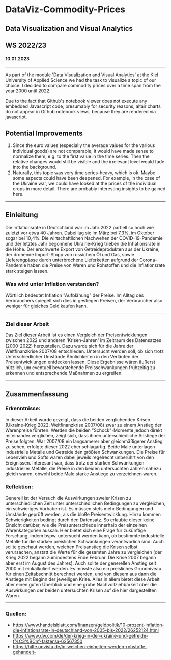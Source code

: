 # DataViz-Commodity-Prices
## Data Visualization and Visual Analytics
## WS 2022/23
#### 10.01.2023
---
As part of the module 'Data Visualization and Visual Analytics' at the Kiel University of Applied Science we had the task to visualize a topic of our choice. I decided to compare commodity prices over a time span from the year 2000 until 2022.

Due to the fact that Github's notebook viewer does not execute any embedded Javascript code, presumably for security reasons, altair charts do not appear in Github notebook views, because they are rendered via javascript.

## Potential Improvements
1) Since the euro values (especially the average values for the various individual goods) are not comparable, it would have made sense to normalize them, e.g. to the first value in the time series. Then the relative changes would still be visible and the irrelevant level would fade into the background. 
2) Naturally, this topic was very time series-heavy, which is ok. Maybe some aspects could have been deepened. For example, in the case of the Ukraine war, we could have looked at the prices of the individual crops in more detail. There are probably interesting insights to be gained here.
---
## Einleitung
Die Inflationsrate in Deutschland war im Jahr 2022 partiell so hoch wie zuletzt vor etwa 40 Jahren. Dabei lag sie im März bei 7,3%, im Oktober sogar bei 10,4%. Die wirtschaftlichen Nachwehen der COVID-19-Pandemie und der letztes Jahr begonnene Ukraine-Krieg trieben die Inflationsrate in die Höhe. Der erschwerte Export von Getreideprodukten aus der Ukraine, der drohende Import-Stopp von russichem Öl und Gas, sowie Lieferengpässe durch unterbrochene Lieferketten aufgrund der Corona-Pandemie haben die  Preise von Waren und Rohstoffen und die Inflationsrate stark steigen lassen.

### Was wird unter Inflation verstanden?

Wörtllich bedeutet Inflation "Aufblähung" der Preise. Im Alltag des Verbrauchers spiegelt sich dies in gestiegen Preisen, der Verbraucher also weniger für gleiches Geld kaufen kann. 

---
### Ziel dieser Arbeit

Das Ziel dieser Arbeit ist es einen Vergleich der Preisentwicklungen zwischen 2022 und anderen 'Krisen-Jahren' im Zeitraum des Datensatzes (2000-2022) herzustellen. Dazu wurde sich für die Jahre der Weltfinanzkrise 2007/08 entschieden. Untersucht werden soll, ob sich trotz Unterschiedlicher Umstände Ähnlichkeiten in den Verläufen der Preisentwicklungen entdecken lassen. Diese Ergebnisse wären äußerst nützlich, um eventuell bevorstehende Preisschwankungen frühzeitig zu erkennen und entsprechende Maßnahmen zu ergreifen.

---
## Zusammenfassung
### Erkenntnisse:
In dieser Arbeit wurde gezeigt, dass die beiden verglichenden Krisen (Ukraine-Krieg 2022, Weltfinanzkrise 2007/08) zwar zu einem Anstieg der Warenpreise führten. Werden die beiden "Schock"-Momente jedoch direkt miteinander verglichen, zeigt sich, dass ihnen unterschiedliche Anstiege der Preise folgten. War 2007/08 ein langsamerer aber gleichmäßigerer Anstieg zu sehen, erfolgte dieser 2022 eher schlagartig. Beide Male unterlagen industrielle Metalle und Getreide den größten Schwankungen. Die Preise für Lebenvieh und Softs waren dabei jeweils regelrecht unberührt von den Ereignissen. Interesant war, dass trotz der starken Schwankungen industrieller Metalle, die Preise in den beiden untersuchten Jahren nahezu gleich waren, obwohl beide Male starke Anstiege zu verzeichnen waren.

### Reflektion:

Generell ist der Versuch die Auswirkungen zweier Krisen zu unterschiedlichen Zeit unter unterschiedlichen Bedingungen zu vergleichen, ein schwieriges Vorhaben ist. Es müssen stets mehr Bedingungen und Umstände geprüft werden, als die bloße Preisentwicklung. Hinzu kommen Schwierigkeiten bedingt durch den Datensatz. So erlaubte dieser keine Einsicht darüber, wie die Preisunterschiede innerhalb der einzelnen Warenkategorien aussah. Hier bietet sich eine Frage für zukünftige Forschung, indem bspw. untersucht werden kann, ob bestimmte industrielle Metalle für die starken preislichen Schwankungen verantworlich sind. Auch sollte geschaut werden, welchen Preisanstieg die Krisen selbst verursachen, anstatt die Werte für die gesamten Jahre zu vergleichen (der Krieg 2022 begann zumindestens Ende Februar. Die Krise 2007 begann aber erst im August des Jahres). Auch sollte der generellen Anstieg seit 2000 mit einkalkuliert werden. Es müsste also ein preisliches Grundniveau für einen Zeitabschnitt berechnet werden, und von diesem aus dann die Anstiege mit Beginn der jeweiligen Krise. Alles in allem bietet diese Arbeit aber einen guten Überblick und eine grobe Nachvollziehbarkeit über die Auswirkungen der beiden untersuchten Krisen auf die hier dargestellten Waren.

---
### Quellen:
- https://www.handelsblatt.com/finanzen/geldpolitik/10-prozent-inflation-die-inflationsrate-in-deutschland-von-2005-bis-2022/26252124.html
- https://www.dw.com/de/der-krieg-in-der-ukraine-und-getreide-f%C3%BCnf-fakten/a-62567350
- https://hilfe.onvista.de/in-welchen-einheiten-werden-rohstoffe-gehandelt-

